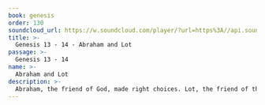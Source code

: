 ```yaml
---
book: genesis
order: 130
soundcloud_url: https://w.soundcloud.com/player/?url=https%3A//api.soundcloud.com/tracks/
title: >-
  Genesis 13 - 14 - Abraham and Lot
passage: >-
  Genesis 13 - 14
name: >-
  Abraham and Lot
description: >-
  Abraham, the friend of God, made right choices. Lot, the friend of this world, made wrong choices with catastrophic future results.
---
```


